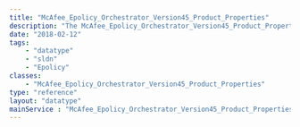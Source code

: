 ```yaml
---
title: "McAfee_Epolicy_Orchestrator_Version45_Product_Properties"
description: "The McAfee_Epolicy_Orchestrator_Version45_Product_Properties data type contains the virus definition file version."
date: "2018-02-12"
tags:
    - "datatype"
    - "sldn"
    - "Epolicy"
classes:
    - "McAfee_Epolicy_Orchestrator_Version45_Product_Properties"
type: "reference"
layout: "datatype"
mainService : "McAfee_Epolicy_Orchestrator_Version45_Product_Properties"
---
```

